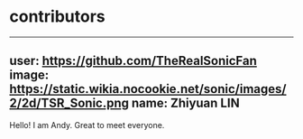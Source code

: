 # contributors
 ---
 user: https://github.com/TheRealSonicFan
 image: https://static.wikia.nocookie.net/sonic/images/2/2d/TSR_Sonic.png
 name: Zhiyuan LIN
 ---
 Hello! I am Andy. Great to meet everyone.
